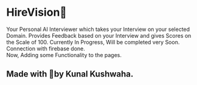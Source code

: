 # HireVision🏢
Your Personal AI Interviewer which takes your Interview on your selected Domain. 
Provides Feedback based on your Interview and gives Scores on the Scale of 100. 
Currently In Progress, Will be completed very Soon.<br>
Connection with firebase done.<br>
Now, Adding some Functionality to the pages.<br>

## Made with 💖by Kunal Kushwaha.